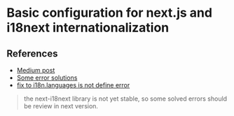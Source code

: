 # Basic configuration for next.js and i18next internationalization 

## References
- [Medium post](https://medium.com/@isaachinman/creating-localised-nextjs-apps-with-next-i18next-f01d5e610307)
- [Some error solutions](https://github.com/isaachinman/next-i18next#3-project-setup)
- [fix to i18n.languages is not define error](https://github.com/isaachinman/next-i18next/issues/374#issuecomment-523326510)


>the next-i18next library is not yet stable, so some solved errors should be review in next version.